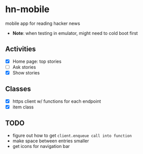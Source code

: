 # hn-mobile

mobile app for reading hacker news

- **Note**: when testing in emulator, might need to cold boot first

## Activities

- [x] Home page: top stories  
- [ ] Ask stories
- [x] Show stories 

## Classes
- [x] https client w/ functions for each endpoint
- [x] item class 

## TODO
- figure out how to get `client.enqueue call into function`
- make space between entries smaller
- get icons for navigation bar